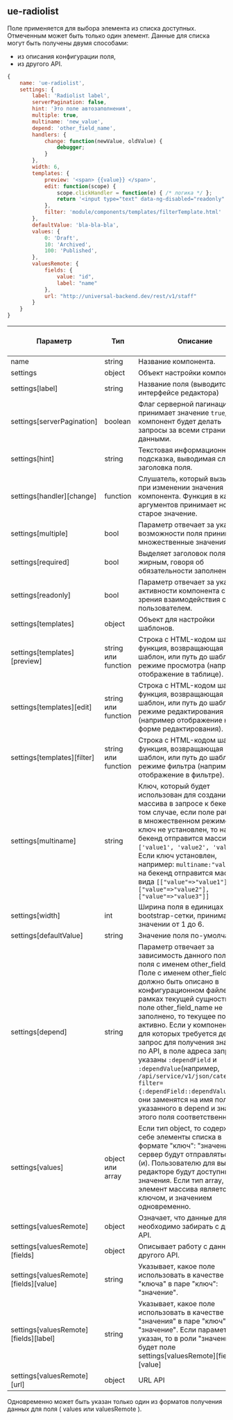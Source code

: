 ## ue-radiolist

Поле применяется для выбора элемента из списка доступных. Отмеченным может быть только один элемент. Данные для списка могут быть получены двумя способами:

* из описания конфигурации поля,
* из другого API.

```javascript
{
    name: 'ue-radiolist',
    settings: {
        label: 'Radiolist label',
        serverPagination: false,
        hint: 'Это поле автозаполнения',
        multiple: true,
        multiname: 'new_value',
        depend: 'other_field_name',
        handlers: {
            change: function(newValue, oldValue) {
                debugger;
            }
        },
        width: 6,
        templates: {
            preview: '<span> {{value}} </span>',
            edit: function(scope) {
                scope.clickHandler = function(e) { /* логика */ };
                return '<input type="text" data-ng-disabled="readonly" name="{{name}}" data-ng-click="clickHandler($event)" data-ng-model="value" class="form-control input-sm"/>'
            },
            filter: 'module/components/templates/filterTemplate.html'
        },
        defaultValue: 'bla-bla-bla',
        values: {
            0: 'Draft',
            10: 'Archived',
            100: 'Published',
        },
        valuesRemote: {
            fields: {
                value: "id",
                label: "name"
            },
            url: "http://universal-backend.dev/rest/v1/staff"
        }
    }
}
```

| Параметр | Тип | Описание | Обязательный параметр? | Значение по-умолчанию |
| --- | --- | --- | --- | --- |
| name | string | Название компонента. | + | - |
| settings | object | Объект настройки компонента | + | - |
| settings[label] | string | Название поля (выводится в интерфейсе редактора) | + | - |
| settings[serverPagination] | boolean | Флаг серверной пагинации. Если принимает значение `true`, то компонент будет делать запросы за всеми страницами с данными. | - | `false` |
| settings[hint] | string | Текстовая информационная подсказка, выводимая слева от заголовка поля. | - | - |
| settings[handler][change] | function | Слушатель, который вызывается при изменении значения компонента. Функция в качестве аргументов принимает новое и старое значение. | - | - |
| settings[multiple] | bool | Параметр отвечает за указание возможности поля принимать множественные значения. | - | false |
| settings[required] | bool | Выделяет заголовок поля жирным, говоря об обязательности заполнения. | - | false |
| settings[readonly] | bool | Параметр отвечает за указание активности компонента с точки зрения взаимодействия с пользователем. | - | false |
| settings[templates] | object | Объект для настройки шаблонов. | - | - |
| settings[templates][preview] | string или function | Строка с HTML-кодом шаблона, функция, возвращающая шаблон, или путь до шаблона в режиме просмотра (например отображение в таблице). | + | - |
| settings[templates][edit] | string или function  | Строка с HTML-кодом шаблона, функция, возвращающая шаблон, или путь до шаблона в режиме редактирования (например отображение на форме редактирования). | + | - |
| settings[templates][filter] | string или function  | Строка с HTML-кодом шаблона, функция, возвращающая шаблон, или путь до шаблона в режиме фильтра (например, отображение в фильтре). | + | - |
| settings[multiname] | string | Ключ, который будет использован для создания массива в запросе к бекенду в том случае, если поле работает в множественном режиме. Если ключ не установлен, то на бекенд отправится массив вида `['value1', 'value2', 'value3']`. Если ключ установлен, например: `multiname:"value"`, то на бекенд отправится массив вида `[["value"=>"value1"], ["value"=>"value2"], ["value"=>"value3"]]` | - | - |
| settings[width] | int | Ширина поля в единицах bootstrap-сетки, принимаемое значении от 1 до 6. | - | 6 |
| settings[defaultValue] | string | Значение поля по-умолчанию. | - | - |
| settings[depend] | string | Параметр отвечает за зависимость данного поля от поля с именем other_field_name. Поле с именем other_field_name должно быть описано в конфигурационном файле в рамках текущей сущности. Если поле other_field_name не заполнено, то текущее поле не активно. Если у компонентов, для которых требуется делать запрос для получения значений по API, в поле адреса запроса указаны `:dependField` и `:dependValue`(например, `/api/service/v1/json/categories?filter={:dependField::dependValue}`) , то они заменятся на имя поля указанного в depend и значение этого поля соответственно. | - | - |
| settings[values] | object или array | Если тип object, то содержит в себе элементы списка в формате "ключ": "значение". На сервер будут отправляться ключ (и). Пользователю для выбора в редакторе будут доступны значения. Если тип array, то элемент массива является и ключом, и значением одновременно.  | - | - |
| settings[valuesRemote] | object | Означает, что данные для поля необходимо забирать с другого API. | - | - |
| settings[valuesRemote][fields] | object | Описывает работу с данными другого API. | + | - |
| settings[valuesRemote][fields][value] | string | Указывает, какое поле использовать в качестве "ключа" в паре "ключ": "значение". | - | 'id' |
| settings[valuesRemote][fields][label] | string | Указывает, какое поле использовать в качестве "значения" в паре "ключ": "значение". Если параметр не указан, то в роли "значения" будет поле settings[valuesRemote][fields][value]  | - | - |
| settings[valuesRemote][url] | object | URL API | + | - |

Одновременно может быть указан только один из форматов получения данных для поля ( values или valuesRemote ).
